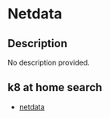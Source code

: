 # Netdata

## Description

No description provided.

## k8 at home search

- [netdata](https://nanne.dev/k8s-at-home-search/#/netdata)

